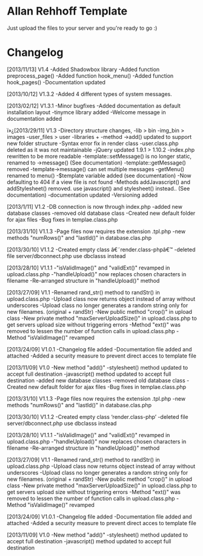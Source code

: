 Allan Rehhoff Template
===
Just upload the files to your server and you're ready to go :)

Changelog
===
[2013/11/13] V1.4
-Added Shadowbox library
-Added function preprocess_page()
-Added function hook_menu()
-Added function hook_pages()
-Documentation updated

[2013/10/12] V1.3.2
-Added 4 different types of system messages.

[2013/02/12] V1.3.1
-Minor bugfixes
-Added documentation as default installation layout
-tinymce library added
-Welcome message in documentation added

ï»¿[2013/29/11] V1.3
-Directory structure changes, 
  -lib > bin
    -img_bin > images
    -user_files > user
    -libraries +
-method ->add() updated to support new folder structure
-Syntax error fix in render class
-user.class.php deleted as it was not maintainable
-jQuery updated 1.9.1 > 1.10.2
-index.php rewritten to be more readable
-template::setMessage() is no longer static, renamed to ->message() (See documentation)
-template::getMessage() removed
-template->message() can set multiple messages
-getMenu() renamed to menu()
-$template variable added (see documentation)
-Now defaulting to 404 if a view file is not found
-Methods addJavascript() and addStylesheet() removed. use javascript() and stylesheet() instead.. (See documentation)
-documentation updated
-Versioning added

[2013/1/11] V1.2
-DB connection is now through index.php
-added new database classes
-removed old database class
-Created new default folder for ajax files
-Bug fixes in templae.class.php

[2013/31/10] V1.1.3
-Page files now requires the extension .tpl.php
-new methods "numRows()" and "lastId()" in database.clas.php

[2013/30/10] V1.1.2
-Created empty class â€˜render.class-phpâ€™
-deleted file server/dbconnect.php use dbclasss instead

[2013/28/10] V1.1.1
-"isValidImage()" and "validExt()" revamped in upload.class.php
-"handleUpload()" now replaces chosen characters in filename
-Re-arranged structure in "handleUpload()" method

[2013/27/09] V1.1
-Renamed rand_str() method to randStr() in upload.class.php
-Upload class now returns object instead of array without underscores
-Upload class no longer generates a random string only for new filenames. (original + randStr)
-New public method "crop()" in upload class
-New private method "maxServerUploadSize()" in upload.class.php to get servers upload size without triggering errors
-Method "ext()" was removed to lessen the number of function calls in upload.class.php
-Method "isValidImage()" revamped

[2013/24/09] V1.0.1
-Changelog file added
-Documentation file added and attached
-Added a security measure to prevent direct acces to template file

[2013/11/09] V1.0
-New method "add()"
-stylesheet() method updated to accept full destination
-javascript() method updated to accept full destination
-added new database classes
-removed old database class
-Created new default folder for ajax files
-Bug fixes in templae.class.php

[2013/31/10] V1.1.3
-Page files now requires the extension .tpl.php
-new methods "numRows()" and "lastId()" in database.clas.php

[2013/30/10] V1.1.2
-Created empty class ‘render.class-php’
-deleted file server/dbconnect.php use dbclasss instead

[2013/28/10] V1.1.1
-"isValidImage()" and "validExt()" revamped in upload.class.php
-"handleUpload()" now replaces chosen characters in filename
-Re-arranged structure in "handleUpload()" method

[2013/27/09] V1.1
-Renamed rand_str() method to randStr() in upload.class.php
-Upload class now returns object instead of array without underscores
-Upload class no longer generates a random string only for new filenames. (original + randStr)
-New public method "crop()" in upload class
-New private method "maxServerUploadSize()" in upload.class.php to get servers upload size without triggering errors
-Method "ext()" was removed to lessen the number of function calls in upload.class.php
-Method "isValidImage()" revamped

[2013/24/09] V1.0.1
-Changelog file added
-Documentation file added and attached
-Added a security measure to prevent direct acces to template file

[2013/11/09] V1.0
-New method "add()"
-stylesheet() method updated to accept full destination
-javascript() method updated to accept full destination
